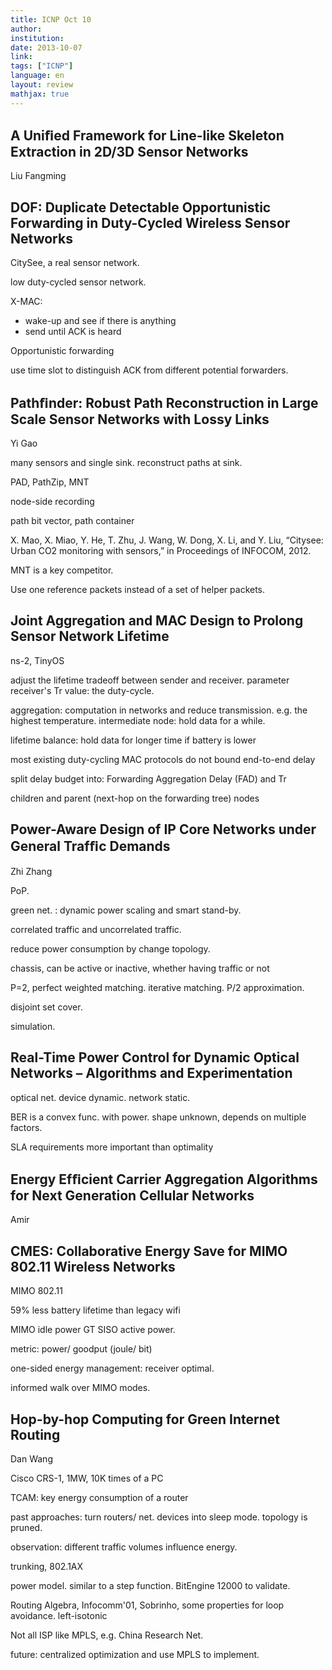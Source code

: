 ```yaml
---
title: ICNP Oct 10
author:
institution: 
date: 2013-10-07
link: 
tags: ["ICNP"]
language: en
layout: review
mathjax: true
---
```


## A Uniﬁed Framework for Line-like Skeleton Extraction in 2D/3D Sensor Networks

Liu Fangming

## DOF: Duplicate Detectable Opportunistic Forwarding in Duty-Cycled Wireless Sensor Networks

CitySee, a real sensor network.

low duty-cycled sensor network.

X-MAC:

   * wake-up and see if there is anything
   * send until ACK is heard

Opportunistic forwarding

use time slot to distinguish ACK from different potential forwarders.

## Pathﬁnder: Robust Path Reconstruction in Large Scale Sensor Networks with Lossy Links

Yi Gao

many sensors and single sink.
reconstruct paths at sink.

PAD, PathZip, MNT

node-side recording

path bit vector, path container

X. Mao, X. Miao, Y. He, T. Zhu, J. Wang, W. Dong, X. Li, and Y. Liu,
“Citysee: Urban CO2 monitoring with sensors,” in Proceedings of INFOCOM, 2012.

MNT is a key competitor.

Use one reference packets instead of a set of helper packets.

## Joint Aggregation and MAC Design to Prolong Sensor Network Lifetime

ns-2, TinyOS

adjust the lifetime tradeoff between sender and receiver.
parameter receiver's Tr value: the duty-cycle.

aggregation: computation in networks and reduce transmission.
e.g. the highest temperature.
intermediate node: hold data for a while.

lifetime balance: hold data for longer time if battery is lower

most existing duty-cycling MAC protocols do not bound end-to-end delay

split delay budget into: Forwarding Aggregation Delay (FAD) and Tr

children and parent (next-hop on the forwarding tree) nodes

## Power-Aware Design of IP Core Networks under General Trafﬁc Demands

Zhi Zhang

PoP.

green net. : dynamic power scaling and smart stand-by.

correlated traffic and uncorrelated traffic.

reduce power consumption by change topology.

chassis, can be active or inactive, whether having traffic or not

P=2, perfect weighted matching.
iterative matching.
P/2 approximation.

disjoint set cover.

simulation.

## Real-Time Power Control for Dynamic Optical Networks – Algorithms and Experimentation

optical net.
device dynamic.
network static.

BER is a convex func. with power.
shape unknown, depends on multiple factors.

SLA requirements more important than optimality

## Energy Efﬁcient Carrier Aggregation Algorithms for Next Generation Cellular Networks

Amir

## CMES: Collaborative Energy Save for MIMO 802.11 Wireless Networks

MIMO 802.11

59% less battery lifetime than legacy wifi

MIMO idle power GT SISO active power.

metric: power/ goodput (joule/ bit)

one-sided energy management: receiver optimal.

informed walk over MIMO modes.

## Hop-by-hop Computing for Green Internet Routing

Dan Wang

Cisco CRS-1, 1MW, 10K times of a PC

TCAM: key energy consumption of a router

past approaches: turn routers/ net. devices into sleep mode.
topology is pruned.

observation: different traffic volumes influence energy.

trunking, 802.1AX

power model.
similar to a step function.
BitEngine 12000 to validate.

Routing Algebra, Infocomm'01, Sobrinho,
some properties for loop avoidance.
left-isotonic

Not all ISP like MPLS, e.g. China Research Net.

future: centralized optimization and use MPLS to implement.



